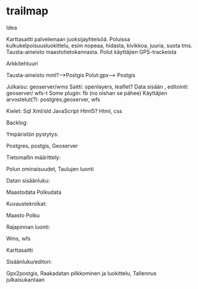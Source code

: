 trailmap
========
Idea

Karttasaitti palvelemaan juoksijayhteisöä. Poluissa kulkukelpoisuusluokittelu, esim nopeaa, hidasta, kivikkoa, juuria, suota tms. Tausta-aineisto maastotietokannasta. Polut käyttäjien GPS-trackeista



Arkkitehtuuri

Tausta-aineisto mml?-->Postgis
Polut:gpx--> Postgis

Julkaisu: geoserver/wms
Saitti: openlayers, leaflet?
Data sisään , editointi: geoserver/ wfs-t
Some plugin: fb (no oishan se pähee)
Käyttäjien arvostelut(?): postgres,geoserver, wfs

Kielet:
Sql
Xml/sld
JavaScript
Html5?
Html, css

Backlog:

Ympäristön pystytys:

   Postgres, postgis,
   Geoserver

Tietomallin määrittely:

   Polun ominaisuudet,
   Taulujen luonti

Datan sisäänluku:

   Maastodata
   Polkudata

Kuvaustekniikat:

   Maasto
   Polku

Rajapinnan luonti:

  Wms, wfs
  
Karttasaitti

Sisäänluku/editori:

  Gpx2postgis,
  Raakadatan pilkkominen ja luokittelu,
  Tallennus julkaisukantaan
  
